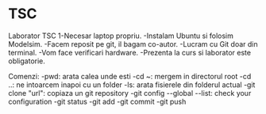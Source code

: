 # TSC
Laborator TSC
1-Necesar laptop propriu.
-Instalam Ubuntu si folosim Modelsim.
-Facem reposit pe git, il bagam co-autor. 
-Lucram cu Git doar din terminal.
-Vom face verificari hardware.
-Prezenta la curs si laborator este obligatorie.


Comenzi:
-pwd: arata calea unde esti
-cd ~:  mergem in directorul root
-cd ..: ne intoarcem inapoi cu un folder
-ls: arata fisierele din folderul actual
-git clone "url": copiaza un git repository 
-git config --global --list: check your configuration
-git status
-git add
-git commit
-git push
